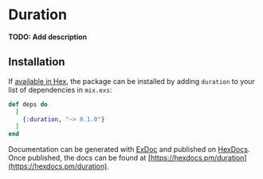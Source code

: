 # Duration

**TODO: Add description**

## Installation

If [available in Hex](https://hex.pm/docs/publish), the package can be installed
by adding `duration` to your list of dependencies in `mix.exs`:

```elixir
def deps do
  [
    {:duration, "~> 0.1.0"}
  ]
end
```

Documentation can be generated with [ExDoc](https://github.com/elixir-lang/ex_doc)
and published on [HexDocs](https://hexdocs.pm). Once published, the docs can
be found at [https://hexdocs.pm/duration](https://hexdocs.pm/duration).

